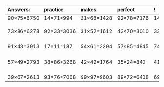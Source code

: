 | Answers: | practice | makes | perfect | ! |
| :--- | :--- | :--- | :--- | :--- |
| 90×75=6750 | 14×71=994 | 21×68=1428 | 92×78=7176 | 14×98=1372 | 
|   |   |   |   |   | 
|   |   |   |   |   | 
|   |   |   |   |   | 
| 73×86=6278 | 92×33=3036 | 31×52=1612 | 43×70=3010 | 33×45=1485 | 
|   |   |   |   |   | 
|   |   |   |   |   | 
|   |   |   |   |   | 
|   |   |   |   |   | 
| 91×43=3913 | 17×11=187 | 54×61=3294 | 57×85=4845 | 74×61=4514 | 
|   |   |   |   |   | 
|   |   |   |   |   | 
|   |   |   |   |   | 
|   |   |   |   |   | 
| 57×49=2793 | 38×86=3268 | 42×42=1764 | 35×24=840 | 41×36=1476 | 
|   |   |   |   |   | 
|   |   |   |   |   | 
|   |   |   |   |   | 
|   |   |   |   |   | 
| 39×67=2613 | 93×76=7068 | 99×97=9603 | 89×72=6408 | 69×83=5727 | 
